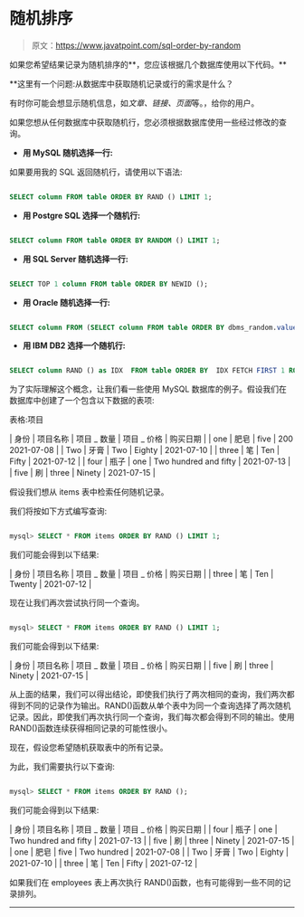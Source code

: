# 随机排序

> 原文：<https://www.javatpoint.com/sql-order-by-random>

如果您希望结果记录为随机排序的**，您应该根据几个数据库使用以下代码。**

 **这里有一个问题:从数据库中获取随机记录或行的需求是什么？

有时你可能会想显示随机信息，如*文章、链接、页面*等。，给你的用户。

如果您想从任何数据库中获取随机行，您必须根据数据库使用一些经过修改的查询。

*   **用 MySQL 随机选择一行:**

如果要用我的 SQL 返回随机行，请使用以下语法:

```sql

SELECT column FROM table ORDER BY RAND () LIMIT 1; 

```

*   **用 Postgre SQL 选择一个随机行:**

```sql

SELECT column FROM table ORDER BY RANDOM () LIMIT 1;

```

*   **用 SQL Server 随机选择一行:**

```sql

SELECT TOP 1 column FROM table ORDER BY NEWID ();  

```

*   **用 Oracle 随机选择一行:**

```sql

SELECT column FROM (SELECT column FROM table ORDER BY dbms_random.value) WHERE rownum = 1; 

```

*   **用 IBM DB2 选择一个随机行:**

```sql

SELECT column RAND () as IDX  FROM table ORDER BY  IDX FETCH FIRST 1 ROWS ONLY;

```

为了实际理解这个概念，让我们看一些使用 MySQL 数据库的例子。假设我们在数据库中创建了一个包含以下数据的表项:

表格:项目

| 身份 | 项目名称 | 项目 _ 数量 | 项目 _ 价格 | 购买日期 |
| one | 肥皂 | five | 200 2021-07-08 |
| Two | 牙膏 | Two | Eighty | 2021-07-10 |
| three | 笔 | Ten | Fifty | 2021-07-12 |
| four | 瓶子 | one | Two hundred and fifty | 2021-07-13 |
| five | 刷 | three | Ninety | 2021-07-15 |

假设我们想从 items 表中检索任何随机记录。

我们将按如下方式编写查询:

```sql

mysql> SELECT * FROM items ORDER BY RAND () LIMIT 1;

```

我们可能会得到以下结果:

| 身份 | 项目名称 | 项目 _ 数量 | 项目 _ 价格 | 购买日期 |
| three | 笔 | Ten | Twenty | 2021-07-12 |

现在让我们再次尝试执行同一个查询。

```sql

mysql> SELECT * FROM items ORDER BY RAND () LIMIT 1;

```

我们可能会得到以下结果:

| 身份 | 项目名称 | 项目 _ 数量 | 项目 _ 价格 | 购买日期 |
| five | 刷 | three | Ninety | 2021-07-15 |

从上面的结果，我们可以得出结论，即使我们执行了两次相同的查询，我们两次都得到不同的记录作为输出。RAND()函数从单个表中为同一个查询选择了两次随机记录。因此，即使我们再次执行同一个查询，我们每次都会得到不同的输出。使用 RAND()函数连续获得相同记录的可能性很小。

现在，假设您希望随机获取表中的所有记录。

为此，我们需要执行以下查询:

```sql

mysql> SELECT * FROM items ORDER BY RAND ();

```

我们可能会得到以下结果:

| 身份 | 项目名称 | 项目 _ 数量 | 项目 _ 价格 | 购买日期 |
| four | 瓶子 | one | Two hundred and fifty | 2021-07-13 |
| five | 刷 | three | Ninety | 2021-07-15 |
| one | 肥皂 | five | Two hundred | 2021-07-08 |
| Two | 牙膏 | Two | Eighty | 2021-07-10 |
| three | 笔 | Ten | Fifty | 2021-07-12 |

如果我们在 employees 表上再次执行 RAND()函数，也有可能得到一些不同的记录排列。

* * ***